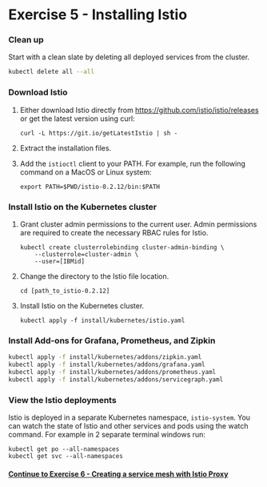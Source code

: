 # Exercise 5 - Installing Istio

### Clean up
 
Start with a clean slate by deleting all deployed services from the cluster.

```sh
kubectl delete all --all
```

### Download Istio

1. Either download Istio directly from https://github.com/istio/istio/releases or get the latest version using curl:

   ```
   curl -L https://git.io/getLatestIstio | sh -
   ```

2. Extract the installation files.
   
3. Add the `istioctl` client to your PATH. For example, run the following command on a MacOS or Linux system:

   ```
   export PATH=$PWD/istio-0.2.12/bin:$PATH
   ```

### Install Istio on the Kubernetes cluster

1. Grant cluster admin permissions to the current user. Admin permissions are required to create the necessary RBAC rules for Istio.

    ```
    kubectl create clusterrolebinding cluster-admin-binding \
        --clusterrole=cluster-admin \
        --user=[IBMid]
    ```

2. Change the directory to the Istio file location.

   ```
   cd [path_to_istio-0.2.12]
   ```

3. Install Istio on the Kubernetes cluster.

   ```
   kubectl apply -f install/kubernetes/istio.yaml
   ```

### Install Add-ons for Grafana, Prometheus, and Zipkin

```sh
kubectl apply -f install/kubernetes/addons/zipkin.yaml
kubectl apply -f install/kubernetes/addons/grafana.yaml
kubectl apply -f install/kubernetes/addons/prometheus.yaml
kubectl apply -f install/kubernetes/addons/servicegraph.yaml
```

### View the Istio deployments

Istio is deployed in a separate Kubernetes namespace, `istio-system`. You can watch the state of Istio and other services and pods using the watch command.  For example in 2 separate terminal windows run:

```
kubectl get po --all-namespaces
kubectl get svc --all-namespaces
```

#### [Continue to Exercise 6 - Creating a service mesh with Istio Proxy](../exercise-6/README.md)
